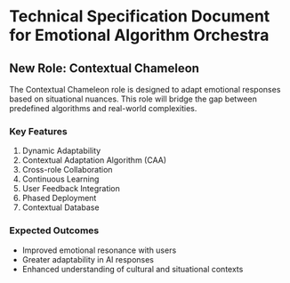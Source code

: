 # Technical Specification Document for Emotional Algorithm Orchestra

## New Role: Contextual Chameleon
The Contextual Chameleon role is designed to adapt emotional responses based on situational nuances. This role will bridge the gap between predefined algorithms and real-world complexities.

### Key Features
1. Dynamic Adaptability
2. Contextual Adaptation Algorithm (CAA)
3. Cross-role Collaboration
4. Continuous Learning
5. User Feedback Integration
6. Phased Deployment
7. Contextual Database

### Expected Outcomes
- Improved emotional resonance with users
- Greater adaptability in AI responses
- Enhanced understanding of cultural and situational contexts